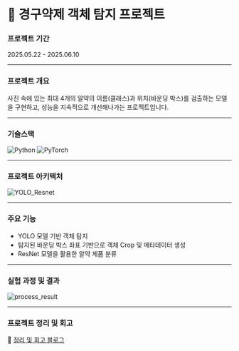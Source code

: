# 💊 경구약제 객체 탐지 프로젝트

### 프로젝트 기간
2025.05.22 - 2025.06.10

---
### 프로젝트 개요
사진 속에 있는 최대 4개의 알약의 이름(클래스)과 위치(바운딩 박스)를 검출하는 모델을 구현하고, 성능을 지속적으로 개선해나가는 프로젝트입니다. 

---
### 기슬스택
![Python](https://img.shields.io/badge/python-3670A0?style=for-the-badge&logo=python&logoColor=ffdd54) ![PyTorch](https://img.shields.io/badge/PyTorch-%23EE4C2C.svg?style=for-the-badge&logo=PyTorch&logoColor=white) 

---
### 프로젝트 아키텍처
![YOLO_Resnet](https://github.com/user-attachments/assets/68e9f9ae-bea5-4a57-a488-06a5910c2060)

---
### 주요 기능
- YOLO 모델 기반 객체 탐지
- 탐지된 바운딩 박스 좌표 기반으로 객체 Crop 및 메타데이터 생성
- ResNet 모델을 활용한 알약 제품 분류

---
### 실험 과정 및 결과
![process_result](https://github.com/user-attachments/assets/924b6d25-4209-402b-9c19-0b3da1617b88)

---
### 프로젝트 정리 및 회고
🔗 [정리 및 회고 블로그](https://j-linux-journal.tistory.com/category/%F0%9F%93%97%20%ED%86%A0%EC%9D%B4%20%ED%94%84%EB%A1%9C%EC%A0%9D%ED%8A%B8/%F0%9F%92%8A%20%EA%B2%BD%EA%B5%AC%EC%95%BD%EC%A0%9C%20%EC%9D%B4%EB%AF%B8%EC%A7%80%20%EA%B0%9D%EC%B2%B4%20%EA%B2%80%EC%B6%9C%20%ED%94%84%EB%A1%9C%EC%A0%9D%ED%8A%B8)


